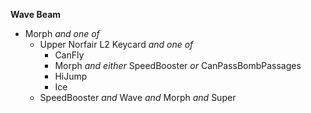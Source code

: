 ﻿**Wave Beam**

- Morph *and one of*
  - Upper Norfair L2 Keycard *and one of*
    - CanFly
    - Morph *and either* SpeedBooster *or* CanPassBombPassages
    - HiJump
    - Ice
  - SpeedBooster *and* Wave *and* Morph *and* Super
